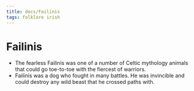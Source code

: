 ```yaml
---
title: docs/Failinis
tags: folklore irish
---
```


# Failinis

- The fearless Failinis was one of a number of Celtic mythology animals that could go toe-to-toe with the fiercest of warriors.
- Failinis was a dog who fought in many battles. He was invincible and could destroy any wild beast that he crossed paths with.